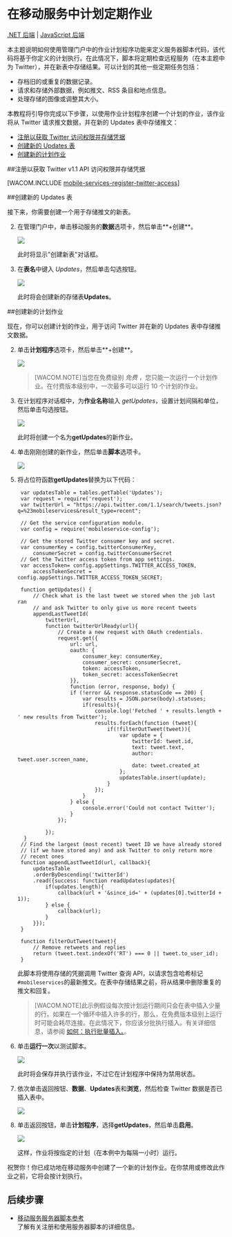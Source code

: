 <properties linkid="develop-mobile-tutorials-schedule-backend-tasks" urlDisplayName="计划后端任务" pageTitle="使用计划程序计划后端任务 - 移动服务" metaKeywords="" description="使用 Azure 移动服务计划程序来计划移动应用程序的作业。" metaCanonical="" services="" documentationCenter="Mobile" title="Schedule recurring jobs in Mobile Services" authors="glenga" solutions="" manager="" editor="" />

<tags 
wacn.date="04/11/2015"
ms.service="mobile-services" ms.workload="mobile" ms.tgt_pltfrm="mobile-multiple" ms.devlang="multiple" ms.topic="article" ms.date="02/26/2015" ms.author="glenga" />

# 在移动服务中计划定期作业 

<div class="dev-center-tutorial-subselector">
	<a href="/zh-cn/documentation/articles/mobile-services-dotnet-backend-schedule-recurring-tasks/" title=".NET backend">.NET 后端</a> | <a href="/zh-cn/documentation/articles/mobile-services-schedule-recurring-tasks/"  title="JavaScript backend" class="current">JavaScript 后端</a>
</div>
 
本主题说明如何使用管理门户中的作业计划程序功能来定义服务器脚本代码，该代码将基于你定义的计划执行。在此情况下，脚本将定期检查远程服务（在本主题中为 Twitter），并在新表中存储结果。可以计划的其他一些定期任务包括：

+ 存档旧的或重复的数据记录。
+ 请求和存储外部数据，例如推文、RSS 条目和地点信息。
+ 处理存储的图像或调整其大小。

本教程将引导你完成以下步骤，以使用作业计划程序创建一个计划的作业，该作业将从 Twitter 请求推文数据，并在新的 Updates 表中存储推文：

+ [注册以获取 Twitter 访问权限并存储凭据]
+ [创建新的 Updates 表]
+ [创建新的计划作业]

##<a name="get-oauth-credentials"></a>注册以获取 Twitter v1.1 API 访问权限并存储凭据

[WACOM.INCLUDE [mobile-services-register-twitter-access](../includes/mobile-services-register-twitter-access.md)]

##<a name="create-table"></a>创建新的 Updates 表

接下来，你需要创建一个用于存储推文的新表。

2. 在管理门户中，单击移动服务的**数据**选项卡，然后单击**+创建**。

   ![][2]

   此时将显示"创建新表"对话框。

3. 在**表名**中键入 _Updates_，然后单击勾选按钮。

   ![][3]

  	此时将会创建新的存储表**Updates**。 

##<a name="add-job"></a>创建新的计划作业  

现在，你可以创建计划的作业，用于访问 Twitter 并在新的 Updates 表中存储推文数据。

2. 单击**计划程序**选项卡，然后单击**+创建**。 

   ![][4]

    >[WACOM.NOTE]当您在免费级别 <em>免费</em> ，您只能一次运行一个计划作业。在付费版本级别中，一次最多可以运行 10 个计划的作业。

3. 在计划程序对话框中，为**作业名称**输入 _getUpdates_，设置计划间隔和单位，然后单击勾选按钮。 
   
   ![][5]

   此时将创建一个名为**getUpdates**的新作业。 

4. 单击刚刚创建的新作业，然后单击**脚本**选项卡。

   ![][6] 

5. 将占位符函数**getUpdates**替换为以下代码：

		var updatesTable = tables.getTable('Updates');
		var request = require('request');
		var twitterUrl = "https://api.twitter.com/1.1/search/tweets.json?q=%23mobileservices&result_type=recent";

		// Get the service configuration module.
		var config = require('mobileservice-config');
		
		// Get the stored Twitter consumer key and secret. 
		var consumerKey = config.twitterConsumerKey,
		    consumerSecret = config.twitterConsumerSecret
		// Get the Twitter access token from app settings.    
		var accessToken= config.appSettings.TWITTER_ACCESS_TOKEN,
		    accessTokenSecret = config.appSettings.TWITTER_ACCESS_TOKEN_SECRET;
		
		function getUpdates() {   
		    // Check what is the last tweet we stored when the job last ran
		    // and ask Twitter to only give us more recent tweets
		    appendLastTweetId(
		        twitterUrl, 
		        function twitterUrlReady(url){            
		            // Create a new request with OAuth credentials.
		            request.get({
		                url: url,                
		                oauth: {
		                    consumer_key: consumerKey,
		                    consumer_secret: consumerSecret,
		                    token: accessToken,
		                    token_secret: accessTokenSecret
		                }},
		                function (error, response, body) {
		                if (!error && response.statusCode == 200) {
		                    var results = JSON.parse(body).statuses;
		                    if(results){
		                        console.log('Fetched ' + results.length + ' new results from Twitter');                       
		                        results.forEach(function (tweet){
		                            if(!filterOutTweet(tweet)){
		                                var update = {
		                                    twitterId: tweet.id,
		                                    text: tweet.text,
		                                    author: tweet.user.screen_name,
		                                    date: tweet.created_at
		                                };
		                                updatesTable.insert(update);
		                            }
		                        });
		                    }            
		                } else { 
		                    console.error('Could not contact Twitter');
		                }
		            });
		
		        });
		 }
		// Find the largest (most recent) tweet ID we have already stored
		// (if we have stored any) and ask Twitter to only return more
		// recent ones
		function appendLastTweetId(url, callback){
		    updatesTable
		    .orderByDescending('twitterId')
		    .read({success: function readUpdates(updates){
		        if(updates.length){
		            callback(url + '&since_id=' + (updates[0].twitterId + 1));           
		        } else {
		            callback(url);
		        }
		    }});
		}
		
		function filterOutTweet(tweet){
		    // Remove retweets and replies
		    return (tweet.text.indexOf('RT') === 0 || tweet.to_user_id);
		}


   此脚本将使用存储的凭据调用 Twitter 查询 API，以请求包含哈希标记 `#mobileservices`的最新推文。在表中存储结果之前，将从结果中删除重复的推文和回复。

   >[WACOM.NOTE]此示例假设每次按计划运行期间只会在表中插入少量的行。如果在一个循环中插入许多的行，那么，在免费版本级别上运行时可能会耗尽连接。在此情况下，你应该分批执行插入。有关详细信息，请参阅 <a href="/zh-cn/documentation/articles/mobile-services-how-to-use-server-scripts/#bulk-inserts">如何：执行批量插入。</a>。

6. 单击**运行一次**以测试脚本。 

  	![][7]

   此时将会保存并执行该作业，不过它在计划程序中保持为禁用状态。

7. 依次单击返回按钮、**数据**、**Updates**表和**浏览**，然后检查 Twitter 数据是否已插入表中。

   ![][8]

8. 单击返回按钮，单击**计划程序**，选择**getUpdates**，然后单击**启用**。

   ![][9]

   这样，作业将按指定的计划（在本例中为每隔一小时）运行。

祝贺你！你已成功地在移动服务中创建了一个新的计划作业。在你禁用或修改此作业之前，它将会按计划执行。

## <a name="nextsteps"> </a>后续步骤

* [移动服务服务器脚本参考]
  <br/>了解有关注册和使用服务器脚本的详细信息。

<!-- Anchors. -->
[注册以获取 Twitter 访问权限并存储凭据]: #get-oauth-credentials
[创建新的 Updates 表]: #create-table
[创建新的计划作业]: #add-job
[后续步骤]: #next-steps

<!-- Images. -->
[0]: ./media/mobile-services-schedule-recurring-tasks/mobile-twitter-my-apps.png
[1]: ./media/mobile-services-schedule-recurring-tasks/mobile-twitter-app-secrets.png
[2]: ./media/mobile-services-schedule-recurring-tasks/mobile-data-tab-empty-cli.png
[3]: ./media/mobile-services-schedule-recurring-tasks/mobile-create-updates-table.png
[4]: ./media/mobile-services-schedule-recurring-tasks/mobile-schedule-new-job-cli.png
[5]: ./media/mobile-services-schedule-recurring-tasks/mobile-create-job-dialog.png
[6]: ./media/mobile-services-schedule-recurring-tasks/mobile-schedule-job-script-new.png
[7]: ./media/mobile-services-schedule-recurring-tasks/mobile-schedule-job-script.png
[8]: ./media/mobile-services-schedule-recurring-tasks/mobile-browse-updates-table.png
[9]: ./media/mobile-services-schedule-recurring-tasks/mobile-schedule-job-enabled.png
[10]: ./media/mobile-services-schedule-recurring-tasks/mobile-schedule-job-app-settings.png
[11]: ./media/mobile-services-schedule-recurring-tasks/mobile-identity-tab-twitter-only.png

<!-- URLs. -->
[移动服务服务器脚本参考]: /zh-cn/documentation/articles/mobile-services-how-to-use-server-scripts/
[windowsazure.cn]: http://www.windowsazure.cn/
[Azure 管理门户]: https://manage.windowsazure.cn/
[注册应用以便在移动服务中进行 Twitter 登录]: /zh-cn/documentation/articles/mobile-services-how-to-register-twitter-authentication
[Twitter 开发人员]: http://go.microsoft.com/fwlink/p/?LinkId=268300
[应用程序设置]: http://msdn.microsoft.com/library/windowsazure/b6bb7d2d-35ae-47eb-a03f-6ee393e170f7
